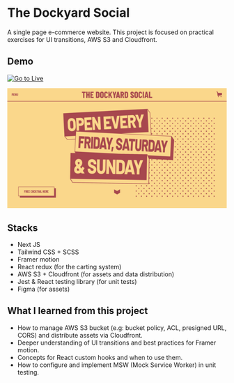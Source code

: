# The Dockyard Social

A single page e-commerce website. This project is focused on practical exercises for UI transitions, AWS S3 and Cloudfront. 

## Demo

[![Go to Live](https://firebasestorage.googleapis.com/v0/b/instagrid-beafb.appspot.com/o/btn-link.svg?alt=media&token=2b3c5b08-9f84-4975-a3cc-150ce45c7f26)](https://dockyard.vercel.app/)


![alt text](demo.png)

## Stacks
- Next JS
- Tailwind CSS + SCSS
- Framer motion
- React redux (for the carting system)
- AWS S3 + Cloudfront (for assets and data distribution)
- Jest & React testing library (for unit tests)
- Figma (for assets)

## What I learned from this project
- How to manage AWS S3 bucket (e.g: bucket policy, ACL, presigned URL, CORS) and distribute assets via Cloudfront. 
- Deeper understanding of UI transitions and best practices for Framer motion. 
- Concepts for React custom hooks and when to use them.
- How to configure and implement MSW (Mock Service Worker) in unit testing.
